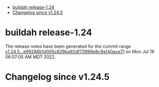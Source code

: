 - [buildah release-1.24](#buildah-release-124)
- [Changelog since v1.24.5](#changelog-since-v1245)

# buildah release-1.24

The release notes have been generated for the commit range
[v1.24.5...e99286b1d005c829ba92df73999e8c9a140ace71](https://github.com/containers/buildah/compare/v1.24.5...e99286b1d005c829ba92df73999e8c9a140ace71) on Mon Jul 18 06:07:05 AM MDT 2022.

# Changelog since v1.24.5